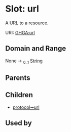 
# Slot: url


A URL to a resource.

URI: [GHGA:url](https://w3id.org/GHGA/url)


## Domain and Range

None &#8594;  <sub>0..1</sub> [String](types/String.md)

## Parents


## Children

 *  [protocol➞url](protocol_url.md)

## Used by

